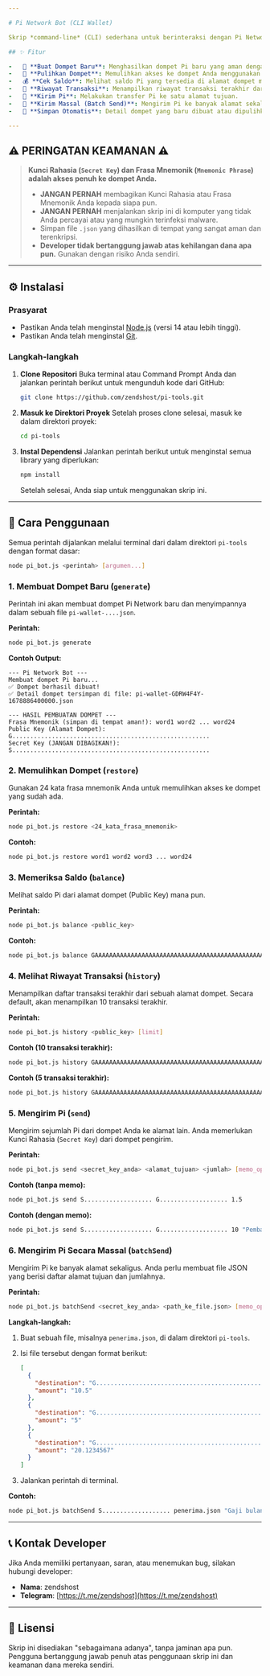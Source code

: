 ```yaml
---

# Pi Network Bot (CLI Wallet)

Skrip *command-line* (CLI) sederhana untuk berinteraksi dengan Pi Network. Skrip ini memungkinkan Anda untuk membuat dompet baru, memulihkan dompet dari frasa mnemonik, memeriksa saldo, melihat riwayat transaksi, dan mengirim koin Pi, termasuk pengiriman massal (*batch send*).

## ✨ Fitur

-   🔐 **Buat Dompet Baru**: Menghasilkan dompet Pi baru yang aman dengan 24 kata frasa mnemonik.
-   🔑 **Pulihkan Dompet**: Memulihkan akses ke dompet Anda menggunakan frasa mnemonik.
-   💰 **Cek Saldo**: Melihat saldo Pi yang tersedia di alamat dompet mana pun.
-   📜 **Riwayat Transaksi**: Menampilkan riwayat transaksi terakhir dari sebuah akun.
-   💸 **Kirim Pi**: Melakukan transfer Pi ke satu alamat tujuan.
-   🚀 **Kirim Massal (Batch Send)**: Mengirim Pi ke banyak alamat sekaligus dalam satu transaksi dari sebuah file JSON.
-   📄 **Simpan Otomatis**: Detail dompet yang baru dibuat atau dipulihkan akan disimpan secara otomatis ke dalam file `.json` untuk referensi.

---
```


## ⚠️ **PERINGATAN KEAMANAN** ⚠️

> **Kunci Rahasia (`Secret Key`) dan Frasa Mnemonik (`Mnemonic Phrase`) adalah akses penuh ke dompet Anda.**
>
> -   **JANGAN PERNAH** membagikan Kunci Rahasia atau Frasa Mnemonik Anda kepada siapa pun.
> -   **JANGAN PERNAH** menjalankan skrip ini di komputer yang tidak Anda percayai atau yang mungkin terinfeksi malware.
> -   Simpan file `.json` yang dihasilkan di tempat yang sangat aman dan terenkripsi.
> -   **Developer tidak bertanggung jawab atas kehilangan dana apa pun.** Gunakan dengan risiko Anda sendiri.

---

## ⚙️ Instalasi

### Prasyarat

-   Pastikan Anda telah menginstal [Node.js](https://nodejs.org/) (versi 14 atau lebih tinggi).
-   Pastikan Anda telah menginstal [Git](https://git-scm.com/).

### Langkah-langkah

1.  **Clone Repositori**
    Buka terminal atau Command Prompt Anda dan jalankan perintah berikut untuk mengunduh kode dari GitHub:
    ```bash
    git clone https://github.com/zendshost/pi-tools.git
    ```

2.  **Masuk ke Direktori Proyek**
    Setelah proses clone selesai, masuk ke dalam direktori proyek:
    ```bash
    cd pi-tools
    ```

3.  **Instal Dependensi**
    Jalankan perintah berikut untuk menginstal semua library yang diperlukan:
    ```bash
    npm install
    ```
    Setelah selesai, Anda siap untuk menggunakan skrip ini.

---

## 📖 Cara Penggunaan

Semua perintah dijalankan melalui terminal dari dalam direktori `pi-tools` dengan format dasar:

```bash
node pi_bot.js <perintah> [argumen...]
```

### 1. Membuat Dompet Baru (`generate`)

Perintah ini akan membuat dompet Pi Network baru dan menyimpannya dalam sebuah file `pi-wallet-....json`.

**Perintah:**
```bash
node pi_bot.js generate
```

**Contoh Output:**
```
--- Pi Network Bot ---
Membuat dompet Pi baru...
✅ Dompet berhasil dibuat!
✅ Detail dompet tersimpan di file: pi-wallet-GDRW4F4Y-1678886400000.json

--- HASIL PEMBUATAN DOMPET ---
Frasa Mnemonik (simpan di tempat aman!): word1 word2 ... word24
Public Key (Alamat Dompet): G.......................................................
Secret Key (JANGAN DIBAGIKAN!): S.......................................................
```

### 2. Memulihkan Dompet (`restore`)

Gunakan 24 kata frasa mnemonik Anda untuk memulihkan akses ke dompet yang sudah ada.

**Perintah:**
```bash
node pi_bot.js restore <24_kata_frasa_mnemonik>
```

**Contoh:**
```bash
node pi_bot.js restore word1 word2 word3 ... word24
```

### 3. Memeriksa Saldo (`balance`)

Melihat saldo Pi dari alamat dompet (Public Key) mana pun.

**Perintah:**
```bash
node pi_bot.js balance <public_key>
```

**Contoh:**
```bash
node pi_bot.js balance GAAAAAAAAAAAAAAAAAAAAAAAAAAAAAAAAAAAAAAAAAAAAAAAAAAAAWHF
```

### 4. Melihat Riwayat Transaksi (`history`)

Menampilkan daftar transaksi terakhir dari sebuah alamat dompet. Secara default, akan menampilkan 10 transaksi terakhir.

**Perintah:**
```bash
node pi_bot.js history <public_key> [limit]
```

**Contoh (10 transaksi terakhir):**
```bash
node pi_bot.js history GAAAAAAAAAAAAAAAAAAAAAAAAAAAAAAAAAAAAAAAAAAAAAAAAAAAAWHF
```

**Contoh (5 transaksi terakhir):**
```bash
node pi_bot.js history GAAAAAAAAAAAAAAAAAAAAAAAAAAAAAAAAAAAAAAAAAAAAAAAAAAAAWHF 5
```

### 5. Mengirim Pi (`send`)

Mengirim sejumlah Pi dari dompet Anda ke alamat lain. Anda memerlukan Kunci Rahasia (`Secret Key`) dari dompet pengirim.

**Perintah:**
```bash
node pi_bot.js send <secret_key_anda> <alamat_tujuan> <jumlah> [memo_opsional]
```

**Contoh (tanpa memo):**
```bash
node pi_bot.js send S................... G................... 1.5
```

**Contoh (dengan memo):**
```bash
node pi_bot.js send S................... G................... 10 "Pembayaran untuk barang"
```

### 6. Mengirim Pi Secara Massal (`batchSend`)

Mengirim Pi ke banyak alamat sekaligus. Anda perlu membuat file JSON yang berisi daftar alamat tujuan dan jumlahnya.

**Perintah:**
```bash
node pi_bot.js batchSend <secret_key_anda> <path_ke_file.json> [memo_opsional]
```

**Langkah-langkah:**

1.  Buat sebuah file, misalnya `penerima.json`, di dalam direktori `pi-tools`.
2.  Isi file tersebut dengan format berikut:

    ```json
    [
      {
        "destination": "G.................................................1",
        "amount": "10.5"
      },
      {
        "destination": "G.................................................2",
        "amount": "5"
      },
      {
        "destination": "G.................................................3",
        "amount": "20.1234567"
      }
    ]
    ```

3.  Jalankan perintah di terminal.

**Contoh:**
```bash
node pi_bot.js batchSend S................... penerima.json "Gaji bulanan"
```

---

## 📞 Kontak Developer

Jika Anda memiliki pertanyaan, saran, atau menemukan bug, silakan hubungi developer:

-   **Nama**: zendshost
-   **Telegram**: [https://t.me/zendshost](https://t.me/zendshost)

---

## 📜 Lisensi

Skrip ini disediakan "sebagaimana adanya", tanpa jaminan apa pun. Pengguna bertanggung jawab penuh atas penggunaan skrip ini dan keamanan dana mereka sendiri.
